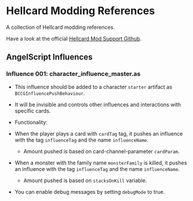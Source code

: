 # Hellcard Modding References
A collection of Hellcard modding references.

Have a look at the official [Hellcard Mod Support Github](https://github.com/ThingTrunkOfficial/hellcard-mod-support).

## AngelScript Influences
### Influence 001: character_influence_master.as
  - This influence should be added to a character `starter` artifact as `BCCGInfluencePushBehaviour`.
  - It will be invisible and controls other influences and interactions with specific cards.

  - Functionality:
  - When the player plays a card with `cardTag` tag, it pushes an influence with the tag `influenceTag` and the name `influenceName`.
    - Amount pushed is based on card-channel-parameter `cardParam`.
  - When a monster with the family name `monsterFamily` is killed, it pushes an influence with the tag `influenceTag` and the name `influenceName`.
    - Amount pushed is based on `stacksOnKill` variable.

  - You can enable debug messages by setting `debugMode` to true.
